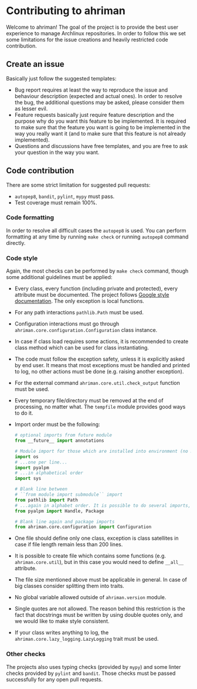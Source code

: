 # Contributing to ahriman

Welcome to ahriman! The goal of the project is to provide the best user experience to manage Archlinux repositories. In order to follow this we set some limitations for the issue creations and heavily restricted code contribution.

## Create an issue

Basically just follow the suggested templates:

* Bug report requires at least the way to reproduce the issue and behaviour description (expected and actual ones). In order to resolve the bug, the additional questions may be asked, please consider them as lesser evil.
* Feature requests basically just require feature description and the purpose why do you want this feature to be implemented. It is required to make sure that the feature you want is going to be implemented in the way you really want it (and to make sure that this feature is not already implemented).
* Questions and discussions have free templates, and you are free to ask your question in the way you want.

## Code contribution

There are some strict limitation for suggested pull requests:

* `autopep8`, `bandit`, `pylint`, `mypy` must pass.
* Test coverage must remain 100%.

### Code formatting

In order to resolve all difficult cases the `autopep8` is used. You can perform formatting at any time by running `make check` or running `autopep8` command directly.

### Code style

Again, the most checks can be performed by `make check` command, though some additional guidelines must be applied:

* Every class, every function (including private and protected), every attribute must be documented. The project follows [Google style documentation](https://google.github.io/styleguide/pyguide.html). The only exception is local functions.
* For any path interactions `pathlib.Path` must be used.
* Configuration interactions must go through `ahriman.core.configuration.Configuration` class instance.
* In case if class load requires some actions, it is recommended to create class method which can be used for class instantiating.
* The code must follow the exception safety, unless it is explicitly asked by end user. It means that most exceptions must be handled and printed to log, no other actions must be done (e.g. raising another exception).
* For the external command `ahriman.core.util.check_output` function must be used.
* Every temporary file/directory must be removed at the end of processing, no matter what. The ``tempfile`` module provides good ways to do it.
* Import order must be the following:

    ```python
    # optional imports from future module
    from __future__ import annotations

    # Module import for those which are installed into environment (no matter standard library or not)...
    import os
    # ...one per line...
    import pyalpm
    # ...in alphabetical order
    import sys

    # Blank line between
    # ``from module import submodule`` import
    from pathlib import Path
    # ...again in alphabet order. It is possible to do several imports, but make sure that they are also in alphabetical order.
    from pyalpm import Handle, Package

    # Blank line again and package imports
    from ahriman.core.configuration import Configuration
    ```

* One file should define only one class, exception is class satellites in case if file length remain less than 200 lines.
* It is possible to create file which contains some functions (e.g. `ahriman.core.util`), but in this case you would need to define `__all__` attribute.
* The file size mentioned above must be applicable in general. In case of big classes consider splitting them into traits.
* No global variable allowed outside of `ahriman.version` module.
* Single quotes are not allowed. The reason behind this restriction is the fact that docstrings must be written by using double quotes only, and we would like to make style consistent.
* If your class writes anything to log, the `ahriman.core.lazy_logging.LazyLogging` trait must be used.

### Other checks

The projects also uses typing checks (provided by `mypy`) and some linter checks provided by `pylint` and `bandit`. Those checks must be passed successfully for any open pull requests.
